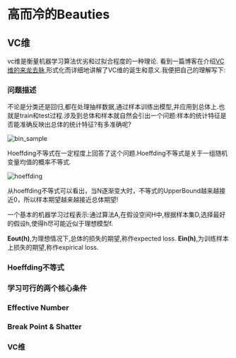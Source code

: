 # 高而冷的Beauties

## VC维
vc维是衡量机器学习算法优劣和过拟合程度的一种理论.
看到一篇博客在介绍[VC维的来龙去脉](http://www.flickering.cn/machine_learning/2015/04/vc%E7%BB%B4%E7%9A%84%E6%9D%A5%E9%BE%99%E5%8E%BB%E8%84%89/),形式化而详细地讲解了VC维的诞生和意义.我便把自己的理解写下:
### 问题描述
不论是分类还是回归,都在处理抽样数据,通过样本训练出模型,并应用到总体上.也就是train和test过程.涉及到总体和样本就自然会引出一个问题:样本的统计特征是否能准确反映出总体的统计特征?有多准确呢?

![bin_sample](https://github.com/StriderStranger/GeistDenkmal/blob/master/%E6%9C%BA%E5%99%A8%E5%AD%A6%E4%B9%A0/res/bin_sample.png)

Hoeffding不等式在一定程度上回答了这个问题.Hoeffding不等式是关于一组随机变量均值的概率不等式.

![hoeffding](https://github.com/StriderStranger/GeistDenkmal/blob/master/%E6%9C%BA%E5%99%A8%E5%AD%A6%E4%B9%A0/res/hoeffding.png)

从hoeffding不等式可以看出，当N逐渐变大时，不等式的UpperBound越来越接近0，所以样本期望越来越接近总体期望!

一个基本的机器学习过程表示:通过算法A,在假设空间H中,根据样本集D,选择最好的假设h,使得h尽可能近似于理想模型f.

**Eout(h)**,为理想情况下,总体的损失的期望,称作expected loss.
**Ein(h)**,为训练样本上损失的期望,称作expirical loss.
### Hoeffding不等式
### 学习可行的两个核心条件
### Effective Number
### Break Point & Shatter
### VC维
